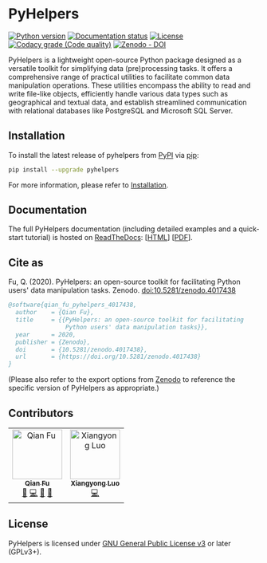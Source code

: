 # PyHelpers

[![Python version](https://img.shields.io/pypi/pyversions/pyhelpers)](https://docs.python.org/3/) 
[![Documentation status](https://readthedocs.org/projects/pyhelpers/badge/?version=latest)](https://pyhelpers.readthedocs.io/en/latest/?badge=latest)
[![License](https://img.shields.io/pypi/l/pyhelpers)](https://github.com/mikeqfu/pyhelpers/blob/master/LICENSE)
[![Codacy grade (Code quality)](https://app.codacy.com/project/badge/Grade/c3ed8571c494450da12cb0c4d3c8c7e9)](https://www.codacy.com/gh/mikeqfu/pyhelpers/dashboard?utm_source=github.com&amp;utm_medium=referral&amp;utm_content=mikeqfu/pyhelpers&amp;utm_campaign=Badge_Grade)
[![Zenodo - DOI](https://zenodo.org/badge/173177909.svg)](https://zenodo.org/badge/latestdoi/173177909)

PyHelpers is a lightweight open-source Python package designed as a versatile toolkit for simplifying data (pre)processing tasks. It offers a comprehensive range of practical utilities to facilitate common data manipulation operations. These utilities encompass the ability to read and write file-like objects, efficiently handle various data types such as geographical and textual data, and establish streamlined communication with relational databases like PostgreSQL and Microsoft SQL Server.

## Installation

To install the latest release of pyhelpers from [PyPI](https://pypi.org/project/pyhelpers/) via [pip](https://pip.pypa.io/en/stable/cli/pip/):

```bash
pip install --upgrade pyhelpers
```

For more information, please refer to [Installation](https://pyhelpers.readthedocs.io/en/latest/installation.html).

## Documentation

The full PyHelpers documentation (including detailed examples and a quick-start tutorial) is hosted on [ReadTheDocs](https://readthedocs.org/projects/pyhelpers/): [[HTML](https://pyhelpers.readthedocs.io/en/latest/)\] \[[PDF](https://pyhelpers.readthedocs.io/_/downloads/en/latest/pdf/)].

## Cite as

Fu, Q. (2020). PyHelpers: an open-source toolkit for facilitating Python users' data manipulation tasks. Zenodo. [doi:10.5281/zenodo.4017438](https://doi.org/10.5281/zenodo.4017438)

```bibtex
@software{qian_fu_pyhelpers_4017438,
  author    = {Qian Fu},
  title     = {{PyHelpers: an open-source toolkit for facilitating
                Python users' data manipulation tasks}},
  year      = 2020,
  publisher = {Zenodo},
  doi       = {10.5281/zenodo.4017438},
  url       = {https://doi.org/10.5281/zenodo.4017438}
}
```

(Please also refer to the export options from [Zenodo](https://zenodo.org/search?page=1&size=20&q=conceptrecid:%224017438%22&sort=-version&all_versions=True) to reference the specific version of PyHelpers as appropriate.)

## Contributors

<!--suppress HtmlDeprecatedAttribute -->
<table>
  <tbody>
    <tr>
      <td align="center">
        <a href="https://github.com/mikeqfu" target="_blank"><img src="https://avatars.githubusercontent.com/u/1729711?v=4?s=100" width="100px;" alt="Qian Fu"/><br><sub><b>Qian Fu</b></sub></a><br>
        <a href="https://github.com/mikeqfu/pyhelpers" target="_blank" title="Seeding">🌱</a>
        <a href="https://github.com/mikeqfu/pyhelpers/commits?author=mikeqfu" target="_blank" title="Code">💻</a>
        <a href="https://github.com/mikeqfu/pyhelpers/tree/master/tests" target="_blank" title="Tests">🧪</a>
        <a href="https://pyhelpers.readthedocs.io/en/latest/" target="_blank" title="Documentation">📖</a>
      </td>
      <td align="center">
        <a href="https://github.com/xyluo25" target="_blank"><img src="https://avatars.githubusercontent.com/u/36498464?v=4?s=100" width="100px;" alt="Xiangyong Luo"/><br><sub><b>Xiangyong Luo</b></sub></a><br>
        <a href="https://github.com/mikeqfu/pyhelpers/commits?author=xyluo25" target="_blank" title="Code">💻</a>
      </td>
  </tbody>
</table>

## License

PyHelpers is licensed under [GNU General Public License v3](https://github.com/mikeqfu/pyhelpers/blob/master/LICENSE) or later (GPLv3+).
